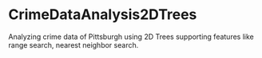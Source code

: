 # CrimeDataAnalysis2DTrees
Analyzing crime data of Pittsburgh using 2D Trees supporting features like range search, nearest neighbor search.
